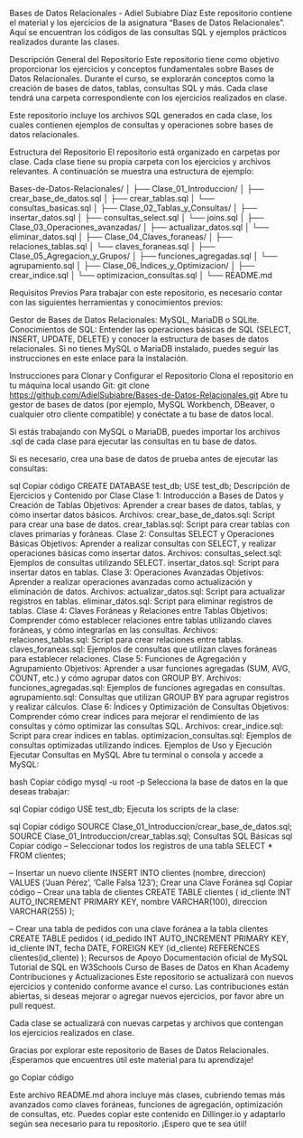 Bases de Datos Relacionales - Adiel Subiabre Díaz
Este repositorio contiene el material y los ejercicios de la asignatura “Bases de Datos Relacionales”. Aquí se encuentran los códigos de las consultas SQL y ejemplos prácticos realizados durante las clases.

Descripción General del Repositorio
Este repositorio tiene como objetivo proporcionar los ejercicios y conceptos fundamentales sobre Bases de Datos Relacionales. Durante el curso, se explorarán conceptos como la creación de bases de datos, tablas, consultas SQL y más. Cada clase tendrá una carpeta correspondiente con los ejercicios realizados en clase.

Este repositorio incluye los archivos SQL generados en cada clase, los cuales contienen ejemplos de consultas y operaciones sobre bases de datos relacionales.

Estructura del Repositorio
El repositorio está organizado en carpetas por clase. Cada clase tiene su propia carpeta con los ejercicios y archivos relevantes. A continuación se muestra una estructura de ejemplo:

Bases-de-Datos-Relacionales/ │ ├── Clase_01_Introduccion/ │ ├── crear_base_de_datos.sql │ ├── crear_tablas.sql │ └── consultas_basicas.sql │ ├── Clase_02_Tablas_y_Consultas/ │ ├── insertar_datos.sql │ ├── consultas_select.sql │ └── joins.sql │ ├── Clase_03_Operaciones_avanzadas/ │ ├── actualizar_datos.sql │ └── eliminar_datos.sql │ ├── Clase_04_Claves_foraneas/ │ ├── relaciones_tablas.sql │ └── claves_foraneas.sql │ ├── Clase_05_Agregacion_y_Grupos/ │ ├── funciones_agregadas.sql │ └── agrupamiento.sql │ ├── Clase_06_Indices_y_Optimizacion/ │ ├── crear_indice.sql │ └── optimizacion_consultas.sql │ └── README.md

Requisitos Previos
Para trabajar con este repositorio, es necesario contar con las siguientes herramientas y conocimientos previos:

Gestor de Bases de Datos Relacionales: MySQL, MariaDB o SQLite.
Conocimientos de SQL: Entender las operaciones básicas de SQL (SELECT, INSERT, UPDATE, DELETE) y conocer la estructura de bases de datos relacionales.
Si no tienes MySQL o MariaDB instalado, puedes seguir las instrucciones en este enlace para la instalación.

Instrucciones para Clonar y Configurar el Repositorio
Clona el repositorio en tu máquina local usando Git:
git clone https://github.com/AdielSubiabre/Bases-de-Datos-Relacionales.git
Abre tu gestor de bases de datos (por ejemplo, MySQL Workbench, DBeaver, o cualquier otro cliente compatible) y conéctate a tu base de datos local.

Si estás trabajando con MySQL o MariaDB, puedes importar los archivos .sql de cada clase para ejecutar las consultas en tu base de datos.

Si es necesario, crea una base de datos de prueba antes de ejecutar las consultas:

sql
Copiar código
CREATE DATABASE test_db;
USE test_db;
Descripción de Ejercicios y Contenido por Clase
Clase 1: Introducción a Bases de Datos y Creación de Tablas
Objetivos: Aprender a crear bases de datos, tablas, y cómo insertar datos básicos.
Archivos:
crear_base_de_datos.sql: Script para crear una base de datos.
crear_tablas.sql: Script para crear tablas con claves primarias y foráneas.
Clase 2: Consultas SELECT y Operaciones Básicas
Objetivos: Aprender a realizar consultas con SELECT, y realizar operaciones básicas como insertar datos.
Archivos:
consultas_select.sql: Ejemplos de consultas utilizando SELECT.
insertar_datos.sql: Script para insertar datos en tablas.
Clase 3: Operaciones Avanzadas
Objetivos: Aprender a realizar operaciones avanzadas como actualización y eliminación de datos.
Archivos:
actualizar_datos.sql: Script para actualizar registros en tablas.
eliminar_datos.sql: Script para eliminar registros de tablas.
Clase 4: Claves Foráneas y Relaciones entre Tablas
Objetivos: Comprender cómo establecer relaciones entre tablas utilizando claves foráneas, y cómo integrarlas en las consultas.
Archivos:
relaciones_tablas.sql: Script para crear relaciones entre tablas.
claves_foraneas.sql: Ejemplos de consultas que utilizan claves foráneas para establecer relaciones.
Clase 5: Funciones de Agregación y Agrupamiento
Objetivos: Aprender a usar funciones agregadas (SUM, AVG, COUNT, etc.) y cómo agrupar datos con GROUP BY.
Archivos:
funciones_agregadas.sql: Ejemplos de funciones agregadas en consultas.
agrupamiento.sql: Consultas que utilizan GROUP BY para agrupar registros y realizar cálculos.
Clase 6: Índices y Optimización de Consultas
Objetivos: Comprender cómo crear índices para mejorar el rendimiento de las consultas y cómo optimizar las consultas SQL.
Archivos:
crear_indice.sql: Script para crear índices en tablas.
optimizacion_consultas.sql: Ejemplos de consultas optimizadas utilizando índices.
Ejemplos de Uso y Ejecución
Ejecutar Consultas en MySQL
Abre tu terminal o consola y accede a MySQL:

bash
Copiar código
mysql -u root -p
Selecciona la base de datos en la que deseas trabajar:

sql
Copiar código
USE test_db;
Ejecuta los scripts de la clase:

sql
Copiar código
SOURCE Clase_01_Introduccion/crear_base_de_datos.sql;
SOURCE Clase_01_Introduccion/crear_tablas.sql;
Consultas SQL Básicas
sql
Copiar código
– Seleccionar todos los registros de una tabla
SELECT * FROM clientes;

– Insertar un nuevo cliente
INSERT INTO clientes (nombre, direccion) VALUES (‘Juan Pérez’, ‘Calle Falsa 123’);
Crear una Clave Foránea
sql
Copiar código
– Crear una tabla de clientes
CREATE TABLE clientes (
id_cliente INT AUTO_INCREMENT PRIMARY KEY,
nombre VARCHAR(100),
direccion VARCHAR(255)
);

– Crear una tabla de pedidos con una clave foránea a la tabla clientes
CREATE TABLE pedidos (
id_pedido INT AUTO_INCREMENT PRIMARY KEY,
id_cliente INT,
fecha DATE,
FOREIGN KEY (id_cliente) REFERENCES clientes(id_cliente)
);
Recursos de Apoyo
Documentación oficial de MySQL
Tutorial de SQL en W3Schools
Curso de Bases de Datos en Khan Academy
Contribuciones y Actualizaciones
Este repositorio se actualizará con nuevos ejercicios y contenido conforme avance el curso. Las contribuciones están abiertas, si deseas mejorar o agregar nuevos ejercicios, por favor abre un pull request.

Cada clase se actualizará con nuevas carpetas y archivos que contengan los ejercicios realizados en clase.

Gracias por explorar este repositorio de Bases de Datos Relacionales. ¡Esperamos que encuentres útil este material para tu aprendizaje!

go
Copiar código

Este archivo README.md ahora incluye más clases, cubriendo temas más avanzados como claves foráneas, funciones de agregación, optimización de consultas, etc. Puedes copiar este contenido en Dillinger.io y adaptarlo según sea necesario para tu repositorio. ¡Espero que te sea útil!
